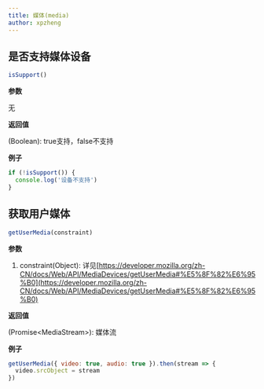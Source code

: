 ```yaml
---
title: 媒体(media)
author: xpzheng
---
```


## 是否支持媒体设备

<example>
  <media-isSupport />
</example>

```js
isSupport()
```

**参数**

无

**返回值**

(Boolean): true支持，false不支持

**例子**

```js
if (!isSupport()) {
  console.log('设备不支持')
}
```

## 获取用户媒体

<example>
  <media-getUserMedia />
</example>

```js
getUserMedia(constraint)
```

**参数**

1. constraint(Object): 详见[https://developer.mozilla.org/zh-CN/docs/Web/API/MediaDevices/getUserMedia#%E5%8F%82%E6%95%B0](https://developer.mozilla.org/zh-CN/docs/Web/API/MediaDevices/getUserMedia#%E5%8F%82%E6%95%B0)

**返回值**

(Promise\<MediaStream\>): 媒体流

**例子**

```js
getUserMedia({ video: true, audio: true }).then(stream => {
  video.srcObject = stream
})
```
